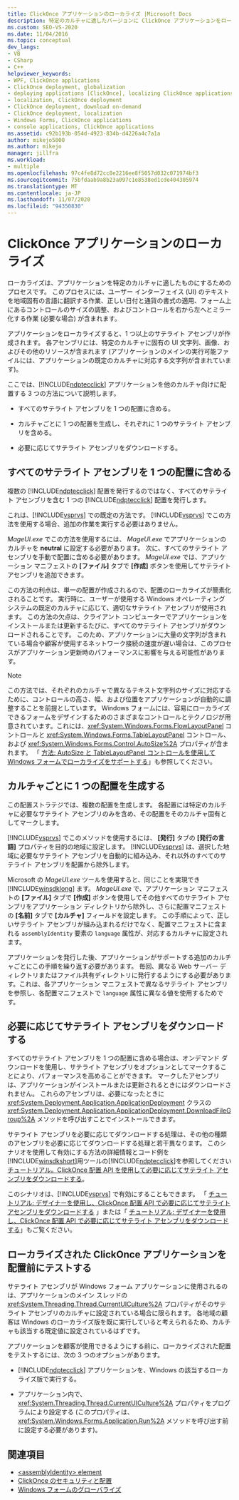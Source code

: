 ```yaml
---
title: ClickOnce アプリケーションのローカライズ |Microsoft Docs
description: 特定のカルチャに適したバージョンに ClickOnce アプリケーションをローカライズする3つの方法について説明します。
ms.custom: SEO-VS-2020
ms.date: 11/04/2016
ms.topic: conceptual
dev_langs:
- VB
- CSharp
- C++
helpviewer_keywords:
- WPF, ClickOnce applications
- ClickOnce deployment, globalization
- deploying applications [ClickOnce], localizing ClickOnce applications
- localization, ClickOnce deployment
- ClickOnce deployment, download on-demand
- ClickOnce deployment, localization
- Windows Forms, ClickOnce applications
- console applications, ClickOnce applications
ms.assetid: c92b193b-054d-4923-834b-d4226a4c7a1a
author: mikejo5000
ms.author: mikejo
manager: jillfra
ms.workload:
- multiple
ms.openlocfilehash: 97c4fe8d72cc8e2216ee8f5057d032c071974bf3
ms.sourcegitcommit: 75bfdaab9a8b23a097c1e8538ed1cde404305974
ms.translationtype: MT
ms.contentlocale: ja-JP
ms.lasthandoff: 11/07/2020
ms.locfileid: "94350830"
---
```

# <a name="localize-clickonce-applications"></a>ClickOnce アプリケーションのローカライズ
ローカライズは、アプリケーションを特定のカルチャに適したものにするためのプロセスです。 このプロセスには、ユーザー インターフェイス (UI) のテキストを地域固有の言語に翻訳する作業、正しい日付と通貨の書式の適用、フォーム上にあるコントロールのサイズの調整、およびコントロールを右から左へとミラー化する作業 (必要な場合) が含まれます。

 アプリケーションをローカライズすると、1 つ以上のサテライト アセンブリが作成されます。 各アセンブリには、特定のカルチャに固有の UI 文字列、画像、およびその他のリソースが含まれます (アプリケーションのメインの実行可能ファイルには、アプリケーションの既定のカルチャに対応する文字列が含まれています)。

 ここでは、[!INCLUDE[ndptecclick](../deployment/includes/ndptecclick_md.md)] アプリケーションを他のカルチャ向けに配置する 3 つの方法について説明します。

- すべてのサテライト アセンブリを 1 つの配置に含める。

- カルチャごとに 1 つの配置を生成し、それぞれに 1 つのサテライト アセンブリを含める。

- 必要に応じてサテライト アセンブリをダウンロードする。

## <a name="including-all-satellite-assemblies-in-a-deployment"></a>すべてのサテライト アセンブリを 1 つの配置に含める
 複数の [!INCLUDE[ndptecclick](../deployment/includes/ndptecclick_md.md)] 配置を発行するのではなく、すべてのサテライト アセンブリを含む 1 つの [!INCLUDE[ndptecclick](../deployment/includes/ndptecclick_md.md)] 配置を発行します。

 これは、[!INCLUDE[vsprvs](../code-quality/includes/vsprvs_md.md)] での既定の方法です。 [!INCLUDE[vsprvs](../code-quality/includes/vsprvs_md.md)] でこの方法を使用する場合、追加の作業を実行する必要はありません。

 *MageUI.exe* でこの方法を使用するには、 *MageUI.exe* でアプリケーションのカルチャを **neutral** に設定する必要があります。 次に、すべてのサテライト アセンブリを手動で配置に含める必要があります。 *MageUI.exe* では、アプリケーション マニフェストの **[ファイル]** タブで **[作成]** ボタンを使用してサテライト アセンブリを追加できます。

 この方法の利点は、単一の配置が作成されるので、配置のローカライズが簡素化されることです。 実行時に、ユーザーが使用する Windows オペレーティング システムの既定のカルチャに応じて、適切なサテライト アセンブリが使用されます。 この方法の欠点は、クライアント コンピューターでアプリケーションをインストールまたは更新するたびに、すべてのサテライト アセンブリがダウンロードされることです。 このため、アプリケーションに大量の文字列が含まれている場合や顧客が使用するネットワーク接続の速度が遅い場合は、このプロセスがアプリケーション更新時のパフォーマンスに影響を与える可能性があります。

> [!NOTE]
> この方法では、それぞれのカルチャで異なるテキスト文字列のサイズに対応するために、コントロールの高さ、幅、および位置をアプリケーションが自動的に調整することを前提としています。 Windows フォームには、容易にローカライズできるフォームをデザインするためのさまざまなコントロールとテクノロジが用意されています。これには、<xref:System.Windows.Forms.FlowLayoutPanel> コントロールと <xref:System.Windows.Forms.TableLayoutPanel> コントロール、および <xref:System.Windows.Forms.Control.AutoSize%2A> プロパティが含まれます。  「 [方法: AutoSize と TableLayoutPanel コントロールを使用して Windows フォームでローカライズをサポートする](/previous-versions/visualstudio/visual-studio-2010/1zkt8b33(v=vs.100))」も参照してください。

## <a name="generate-one-deployment-for-each-culture"></a>カルチャごとに 1 つの配置を生成する
 この配置ストラテジでは、複数の配置を生成します。 各配置には特定のカルチャに必要なサテライト アセンブリのみを含め、その配置をそのカルチャ固有としてマークします。

 [!INCLUDE[vsprvs](../code-quality/includes/vsprvs_md.md)] でこのメソッドを使用するには、 **[発行]** タブの **[発行の言語]** プロパティを目的の地域に設定します。 [!INCLUDE[vsprvs](../code-quality/includes/vsprvs_md.md)] は、選択した地域に必要なサテライト アセンブリを自動的に組み込み、それ以外のすべてのサテライト アセンブリを配置から除外します。

 Microsoft の *MageUI.exe* ツールを使用すると、同じことを実現でき [!INCLUDE[winsdklong](../deployment/includes/winsdklong_md.md)] ます。 *MageUI.exe* で、アプリケーション マニフェストの **[ファイル]** タブで **[作成]** ボタンを使用してその他すべてのサテライト アセンブリをアプリケーション ディレクトリから除外し、さらに配置マニフェストの **[名前]** タブで **[カルチャ]** フィールドを設定します。 この手順によって、正しいサテライト アセンブリが組み込まれるだけでなく、配置マニフェストに含まれる `assemblyIdentity` 要素の `language` 属性が、対応するカルチャに設定されます。

 アプリケーションを発行した後、アプリケーションがサポートする追加のカルチャごとにこの手順を繰り返す必要があります。 毎回、異なる Web サーバー ディレクトリまたはファイル共有ディレクトリに発行するようにする必要があります。これは、各アプリケーション マニフェストで異なるサテライト アセンブリを参照し、各配置マニフェストで `language` 属性に異なる値を使用するためです。

## <a name="download-satellite-assemblies-on-demand"></a>必要に応じてサテライト アセンブリをダウンロードする
 すべてのサテライト アセンブリを 1 つの配置に含める場合は、オンデマンド ダウンロードを使用し、サテライト アセンブリをオプションとしてマークすることにより、パフォーマンスを高めることができます。 マークしたアセンブリは、アプリケーションがインストールまたは更新されるときにはダウンロードされません。 これらのアセンブリは、必要になったときに <xref:System.Deployment.Application.ApplicationDeployment> クラスの <xref:System.Deployment.Application.ApplicationDeployment.DownloadFileGroup%2A> メソッドを呼び出すことでインストールできます。

 サテライト アセンブリを必要に応じてダウンロードする処理は、その他の種類のアセンブリを必要に応じてダウンロードする処理と若干異なります。 このシナリオを使用して有効にする方法の詳細情報とコード例を[!INCLUDE[winsdkshort](../debugger/debug-interface-access/includes/winsdkshort_md.md)]用ツールの[!INCLUDE[ndptecclick](../deployment/includes/ndptecclick_md.md)]を参照してください[チュートリアル。ClickOnce 配置 API を使用して必要に応じてサテライト アセンブリをダウンロードする](../deployment/walkthrough-downloading-satellite-assemblies-on-demand-with-the-clickonce-deployment-api.md)。

 このシナリオは、[!INCLUDE[vsprvs](../code-quality/includes/vsprvs_md.md)] で有効にすることもできます。  「 [チュートリアル: デザイナーを使用し、ClickOnce 配置 API で必要に応じてサテライト アセンブリをダウンロードする](/previous-versions/visualstudio/visual-studio-2012/ms366788(v=vs.110)) 」または「 [チュートリアル: デザイナーを使用し、ClickOnce 配置 API で必要に応じてサテライト アセンブリをダウンロードする](/previous-versions/visualstudio/visual-studio-2013/ms366788(v=vs.120))」もご覧ください。

## <a name="testing-localized-clickonce-applications-before-deployment"></a>ローカライズされた ClickOnce アプリケーションを配置前にテストする
 サテライト アセンブリが Windows フォーム アプリケーションに使用されるのは、アプリケーションのメイン スレッドの <xref:System.Threading.Thread.CurrentUICulture%2A> プロパティがそのサテライト アセンブリのカルチャに設定されている場合に限られます。 各地域の顧客は Windows のローカライズ版を既に実行していると考えられるため、カルチャも該当する既定値に設定されているはずです。

 アプリケーションを顧客が使用できるようにする前に、ローカライズされた配置をテストするには、次の 3 つのオプションがあります。

- [!INCLUDE[ndptecclick](../deployment/includes/ndptecclick_md.md)] アプリケーションを、Windows の該当するローカライズ版で実行する。

- アプリケーション内で、<xref:System.Threading.Thread.CurrentUICulture%2A> プロパティをプログラムにより設定する (このプロパティは、<xref:System.Windows.Forms.Application.Run%2A> メソッドを呼び出す前に設定する必要があります)。

## <a name="see-also"></a>関連項目
- [\<assemblyIdentity> element](../deployment/assemblyidentity-element-clickonce-deployment.md)
- [ClickOnce のセキュリティと配置](../deployment/clickonce-security-and-deployment.md)
- [Windows フォームのグローバライズ](/dotnet/framework/winforms/advanced/globalizing-windows-forms)